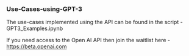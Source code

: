 ### Use-Cases-using-GPT-3

The use-cases implemented using the API can be found in the script - GPT3_Examples.ipynb

If you need access to the Open AI API then join the waitlist here - https://beta.openai.com
